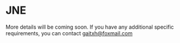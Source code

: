 # JNE

More details will be coming soon.  If you have any additional specific requirements, you can contact gaitxh@foxmail.com
